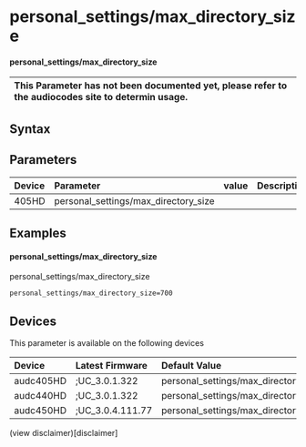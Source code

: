 ﻿---
description: personal_settings/max_directory_size
search: false
---

# personal_settings/max_directory_size

#### personal_settings/max_directory_size


| This Parameter has not been documented yet, please refer to the audiocodes site to determin usage.  | 
| :--- |

## Syntax

## Parameters
|Device|Parameter|value|Description|
|:---|:---|:---|:---|
| 405HD | personal_settings/max_directory_size |  |  |

## Examples
#### personal_settings/max_directory_size

personal_settings/max_directory_size

```
personal_settings/max_directory_size=700
```

## Devices
This parameter is available on the following devices

| Device | Latest Firmware | Default Value |
|:---|:---|:---|
| audc405HD | ;UC_3.0.1.322 | personal_settings/max_directory_size=700 
| audc440HD | ;UC_3.0.1.322 | personal_settings/max_directory_size=700 
| audc450HD | ;UC_3.0.4.111.77 | personal_settings/max_directory_size=700 

(view disclaimer)[disclaimer]
